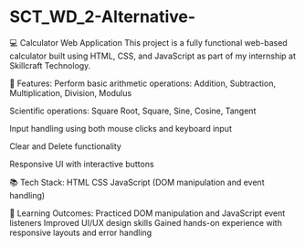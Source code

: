 # SCT_WD_2-Alternative-
💻 Calculator Web Application
This project is a fully functional web-based calculator built using HTML, CSS, and JavaScript as part of my internship at Skillcraft Technology.

🚀 Features:
Perform basic arithmetic operations: Addition, Subtraction, Multiplication, Division, Modulus

Scientific operations: Square Root, Square, Sine, Cosine, Tangent

Input handling using both mouse clicks and keyboard input

Clear and Delete functionality

Responsive UI with interactive buttons

📚 Tech Stack:
HTML
CSS
JavaScript (DOM manipulation and event handling)

🎯 Learning Outcomes:
Practiced DOM manipulation and JavaScript event listeners
Improved UI/UX design skills
Gained hands-on experience with responsive layouts and error handling
